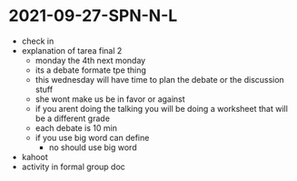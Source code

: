 # 2021-09-27-SPN-N-L
- check in 
- explanation of tarea final 2 
  - monday the 4th next monday
  - its a debate formate tpe thing
  - this wednesday will have time to plan the debate or the discussion stuff
  - she wont make us be in favor or against
  - if you arent doing the talking you will be doing a worksheet that will be a different grade
  - each debate is 10 min
  - if you use big word can define
    - no should use big word 
- kahoot
- activity in formal group doc
